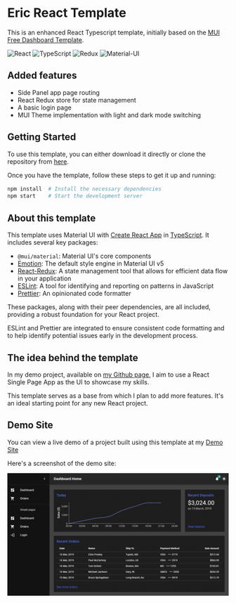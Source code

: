 # Eric React Template
This is an enhanced React Typescript template, initially based on the [MUI Free Dashboard Template](https://github.com/mui/material-ui/tree/v5.15.12/docs/data/material/getting-started/templates/dashboard). 

![React](https://img.shields.io/badge/-React-61DAFB?logo=react&logoColor=white&style=flat)
![TypeScript](https://img.shields.io/badge/-TypeScript-007ACC?logo=typescript&logoColor=white&style=flat)
![Redux](https://img.shields.io/badge/-Redux-764ABC?logo=redux&logoColor=white&style=flat)
![Material-UI](https://img.shields.io/badge/-Material--UI-0081CB?logo=material-ui&logoColor=white&style=flat)

## Added features

- Side Panel app page routing
- React Redux store for state management
- A basic login page
- MUI Theme implementation with light and dark mode switching

## Getting Started

To use this template, you can either download it directly or clone the repository from [here](https://github.com/onlineeric/eric-react-template.git).

Once you have the template, follow these steps to get it up and running:

```bash
npm install  # Install the necessary dependencies
npm start    # Start the development server
```

## About this template

This template uses Material UI with [Create React App](https://github.com/facebookincubator/create-react-app) in [TypeScript](https://github.com/Microsoft/TypeScript). It includes several key packages:

- `@mui/material`: Material UI's core components
- [Emotion](https://emotion.sh/docs/introduction): The default style engine in Material UI v5
- [React-Redux](https://react-redux.js.org/): A state management tool that allows for efficient data flow in your application
- [ESLint](https://eslint.org/): A tool for identifying and reporting on patterns in JavaScript
- [Prettier](https://prettier.io/): An opinionated code formatter

These packages, along with their peer dependencies, are all included, providing a robust foundation for your React project.

ESLint and Prettier are integrated to ensure consistent code formatting and to help identify potential issues early in the development process.

## The idea behind the template
In my demo project, available on [my Github page](https://github.com/onlineeric), I aim to use a React Single Page App as the UI to showcase my skills.

This template serves as a base from which I plan to add more features. It's an ideal starting point for any new React project.

## Demo Site

You can view a live demo of a project built using this template at my [Demo Site](https://proud-ground-0f99e0a00.5.azurestaticapps.net/)

Here's a screenshot of the demo site:

![Demo Site Screenshot](public/Eric%20React%20Template%20-%20screenshot.png)